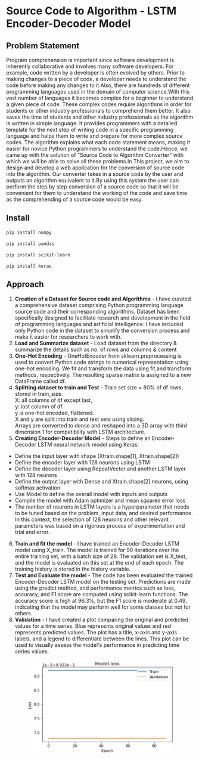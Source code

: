 # Source Code to Algorithm - LSTM Encoder-Decoder Model

## Problem Statement

Program comprehension is important since software development is inherently collaborative and
involves many software developers. For example, code written by a developer is often evolved by
others. Prior to making changes to a piece of code, a developer needs to understand the code before
making any changes to it.Also, there are hundreds of different programming languages used in the
domain of computer science.With this vast number of languages it becomes complex for a beginner
to understand a given piece of code. These complex codes require algorithms in order for students or
other industry professionals to comprehend them better. It also saves the time of students and other
industry professionals as the algorithm is written in simple language. It provides programmers with
a detailed template for the next step of writing code in a specific programming language and helps
them to write and prepare for more complex source codes. The algorithm explains what each code
statement means, making it easier for novice Python programmers to understand the code.Hence,
we came up with the solution of ”Source Code to Algorithm Converter” with which we will be able
to solve all these problems.In This project, we aim to design and develop a web application for the
conversion of source code into the algorithm. Our converter takes in a source code by the user and
outputs an algorithm equivalent to it.By using this system the user can perform the step by step
conversion of a source code so that it will be convenient for them to understand the working of the
code and save time as the comprehending of a source code would be easy.



## Install
```
pip install numpy
```

```
pip install pandas
```
```
pip install scikit-learn
```
```
pip install keras
```

## Approach

1. **Creation of a Dataset for Source code and Algorithms** - I have curated a comprehensive dataset comprising Python programming language source code and their corresponding algorithms. Dataset has been specifically designed to facilitate research and development in the field of programming languages and artificial intelligence.
I have included only Python code in the dataset to simplify the conversion process and make it easier for researchers to work with.
2. **Load and Summarize dataset** - Load dataset from the directory & summarize the details such as no. of rows and columns & content  
3. **One-Hot Encoding** - OneHotEncoder from sklearn.preprocessing is used to convert Python code strings to numerical representation using one-hot encoding. We fit and transform the data using fit and transform methods, respectively. The resulting sparse matrix is assigned to a new DataFrame called df.
4. **Splitting dataset to train and Test** - 
Train set size = 80% of df rows, stored in train_size.  
X: all columns of df except last,  
y: last column of df.  
y is one-hot encoded, flattened.  
X and y are split into train and test sets using slicing.  
Arrays are converted to dense and reshaped into a 3D array with third dimension 1 for compatibility with LSTM architecture.
5. **Creating Encoder-Decoder Model** -
Steps to define an Encoder-Decoder LSTM neural network model using Keras:

- Define the input layer with shape (Xtrain.shape[1], Xtrain.shape[2])
- Define the encoder layer with 128 neurons using LSTM
- Define the decoder layer using RepeatVector and another LSTM layer with 128 neurons
- Define the output layer with Dense and Xtrain.shape[2] neurons, using softmax activation
- Use Model to define the overall model with inputs and outputs
- Compile the model with Adam optimizer and mean squared error loss
- The number of neurons in LSTM layers is a hyperparameter that needs to be tuned based on the problem, input data, and desired performance. In this context, the selection of 128 neurons and other relevant parameters was based on a rigorous process of experimentation and trial and error.

6. **Train and fit the model** - I have trained an Encoder-Decoder LSTM model using X_train. The model is trained for 90 iterations over the entire training set, with a batch size of 28. The validation set is X_test, and the model is evaluated on this set at the end of each epoch. The training history is stored in the history variable.
7. **Test and Evaluate the model** - The code has been evaluated the trained Encoder-Decoder LSTM model on the testing set. Predictions are made using the predict method, and performance metrics such as loss, accuracy, and F1 score are computed using scikit-learn functions. The accuracy score is high at 96.3%, but the F1 score is moderate at 0.49, indicating that the model may perform well for some classes but not for others. 
8. **Validation** - I have created a plot comparing the original and predicted values for a time series. Blue represents original values and red represents predicted values. The plot has a title, x-axis and y-axis labels, and a legend to differentiate between the lines. This plot can be used to visually assess the model's performance in predicting time series values.

 <p align="center">
        <img src="image.png" height="250" width="400"></p>

